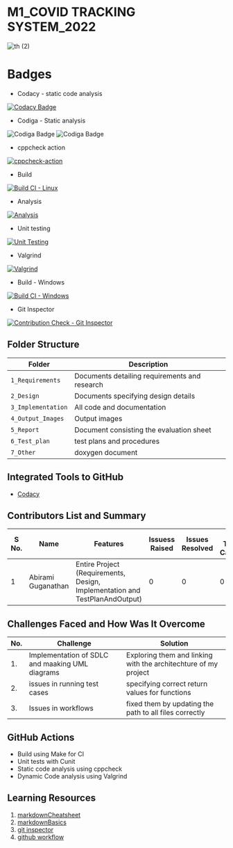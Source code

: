 # M1_COVID TRACKING SYSTEM_2022


![th (2)](https://user-images.githubusercontent.com/101585225/159429204-7f039cbf-5228-48c9-afe2-d507b7c634cd.jpg)



# Badges

* Codacy - static code analysis

[![Codacy Badge](https://app.codacy.com/project/badge/Grade/9c701dc773cc416daecbe747d6f7c61a)](https://www.codacy.com/gh/Abiramikoperundevi/M1_Project_2022/dashboard?utm_source=github.com&amp;utm_medium=referral&amp;utm_content=Abiramikoperundevi/M1_Project_2022&amp;utm_campaign=Badge_Grade)

* Codiga - Static analysis

![Codiga Badge](https://api.codiga.io/project/32085/score/svg)
![Codiga Badge](https://api.codiga.io/project/32085/status/svg)

* cppcheck action

[![cppcheck-action](https://github.com/Abiramikoperundevi/M1_Project_2022/actions/workflows/cppcheck-action.yml/badge.svg)](https://github.com/Abiramikoperundevi/M1_Project_2022/actions/workflows/cppcheck-action.yml)

* Build

[![Build CI - Linux](https://github.com/Abiramikoperundevi/M1_Project_2022/actions/workflows/c-cpp.yml/badge.svg)](https://github.com/Abiramikoperundevi/M1_Project_2022/actions/workflows/c-cpp.yml)

* Analysis

[![Analysis](https://github.com/Abiramikoperundevi/M1_Project_2022/actions/workflows/Analysis.yml/badge.svg)](https://github.com/Abiramikoperundevi/M1_Project_2022/actions/workflows/Analysis.yml)

* Unit testing

[![Unit Testing](https://github.com/Abiramikoperundevi/M1_Project_2022/actions/workflows/unit-test.yml/badge.svg)](https://github.com/Abiramikoperundevi/M1_Project_2022/actions/workflows/unit-test.yml)

* Valgrind

[![Valgrind](https://github.com/Abiramikoperundevi/M1_Project_2022/actions/workflows/valgrind.yml/badge.svg)](https://github.com/Abiramikoperundevi/M1_Project_2022/actions/workflows/valgrind.yml)

* Build - Windows

[![Build CI - Windows](https://github.com/Abiramikoperundevi/M1_Project_2022/actions/workflows/Build_Windows.yml/badge.svg)](https://github.com/Abiramikoperundevi/M1_Project_2022/actions/workflows/Build_Windows.yml)

* Git Inspector

[![Contribution Check - Git Inspector](https://github.com/Abiramikoperundevi/M1_Project_2022/actions/workflows/git_inspector.yml/badge.svg)](https://github.com/Abiramikoperundevi/M1_Project_2022/actions/workflows/git_inspector.yml)


## Folder Structure
Folder             | Description
-------------------| -----------------------------------------
`1_Requirements`   | Documents detailing requirements and research
`2_Design`         | Documents specifying design details
`3_Implementation` | All code and documentation
`4_Output_Images`  | Output images 
`5_Report`         |Document consisting the evaluation sheet
`6_Test_plan`      |test plans and procedures
`7_Other`         |doxygen document 



## Integrated Tools to GitHub
*  [Codacy](https://www.codacy.com/)


## Contributors List and Summary
S No. |  Name               |    Features    | Issuess Raised |Issues Resolved|No Test Cases|Test Case Pass
-------|---------------------|----------------|----------------|---------------|-------------|--------------
1      | Abirami Guganathan  | Entire Project (Requirements, Design, Implementation and TestPlanAndOutput)  | 0        |0  | 0 | 0    
  
## Challenges Faced and How Was It Overcome
| No. | Challenge | Solution
|-----|-----------|--------
|1. | Implementation of SDLC and maaking UML diagrams | Exploring them and linking with the architechture of my project 
|2. | issues in running test cases | specifying correct return values for functions
|3. | Issues in workflows | fixed them by updating the path to all files correctly

## GitHub Actions
* Build using Make for CI
* Unit tests with Cunit
* Static code analysis using cppcheck
* Dynamic Code analysis using Valgrind


## Learning Resources
1. [markdownCheatsheet](https://github.com/adam-p/markdown-here/wiki/Markdown-Cheatsheet)
2. [markdownBasics](https://guides.github.com/features/mastering-markdown/)
3. [git inspector](https://github.com/ejwa/gitinspector.git)
4. [github workflow](https://docs.github.com/en/actions/learn-github-action)

